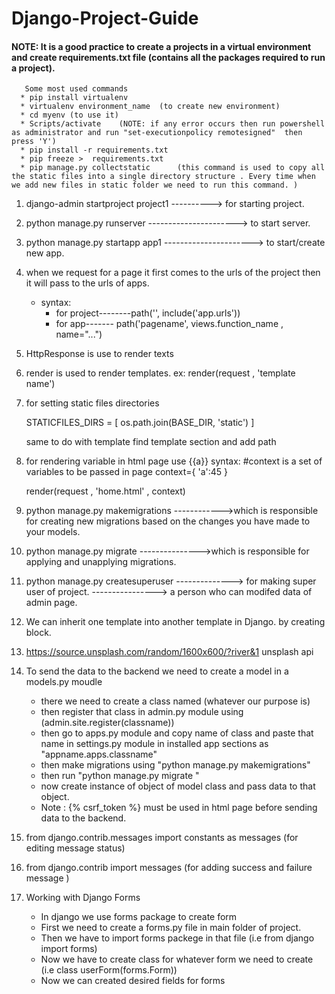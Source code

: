 # Django-Project-Guide


#### NOTE: It is a good practice to create  a projects in a virtual environment and create requirements.txt file (contains all the packages required to run a project).
       Some most used commands
      * pip install virtualenv
      * virtualenv environment_name  (to create new environment)
      * cd myenv (to use it)
      * Scripts/activate    (NOTE: if any error occurs then run powershell as administrator and run "set-executionpolicy remotesigned"  then press 'Y')
      * pip install -r requirements.txt
      * pip freeze >  requirements.txt
      * pip manage.py collectstatic      (this command is used to copy all the static files into a single directory structure . Every time when we add new files in static folder we need to run this command. )


1. django-admin startproject  project1         ----------> for starting project.
2. python manage.py runserver    ----------------------> to start server.
   
3. python manage.py startapp app1 ----------------------> to start/create new  app.


4. when we request for a page it first comes to the urls of the project then it will pass to the urls of apps.

    * syntax:
      * for project--------path('', include('app.urls'))
      * for app------- path('pagename', views.function_name , name="...")

6. HttpResponse is use to render texts 
7. render is used to render templates. ex: render(request , 'template name')


8. for setting static files directories   

    STATICFILES_DIRS = [
         os.path.join(BASE_DIR, 'static')
      ]

    same to do with template find template section and add path 


9. for rendering variable in html page  use {{a}}
   syntax:
    #context is a set of variables to be passed in page
     context={
           'a':45
      }

    render(request , 'home.html' , context)



10. python manage.py makemigrations ------------>which is responsible for creating new migrations based on the changes you have made to your models.
11. python manage.py migrate --------------->which is responsible for applying and unapplying migrations.
12. python manage.py createsuperuser   --------------> for making super user of project.  ----------------> a person who can modifed data of admin page.

13. We can inherit one template into another template in Django. by creating block. 

14. https://source.unsplash.com/random/1600x600/?river&1    unsplash api

15. To send the data to the backend we need to create a model in a models.py moudle 
       * there we need to create a class named (whatever our purpose is)
       * then register that class in admin.py module using (admin.site.register(classname))
       * then go to apps.py module and copy name of class and paste that name in settings.py module in installed app sections as "appname.apps.classname"
       * then make migrations using "python manage.py makemigrations"
       *  then run "python manage.py migrate "
       * now create instance of object of model class and pass data to that object.
       *  Note : {% csrf_token %} must be used in html page before sending data to the backend.
   
16.  from django.contrib.messages import constants as messages    (for editing message status)
17.  from django.contrib import messages     (for adding success and failure message )
18.  Working with Django Forms
       *  In django we use forms package to create form
       * First we need to create a forms.py file in main folder of project.
       * Then we have to import forms packege in that file (i.e from django import forms)
       * Now we have to create class for whatever form  we need to create (i.e class userForm(forms.Form))
       * Now we can created desired fields for forms
         
    
